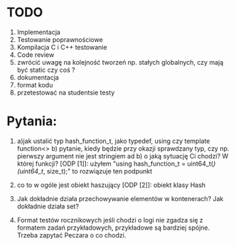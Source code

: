 # TODO
1) Implementacja
2) Testowanie poprawnościowe
3) Kompilacja C i C++ testowanie
4) Code review
5) zwrócić uwagę na kolejność tworzeń np. stałych globalnych, czy mają być static czy coś ?
6) dokumentacja
7) format kodu 
8) przetestować na studentsie testy 


# Pytania:
1) a)jak ustalić typ hash_function_t, jako typedef, using czy template function<> 
   b) pytanie, kiedy będzie przy okazji sprawdzany typ, czy np. pierwszy argument nie jest stringiem
   ad b) o jaką sytuację Ci chodzi? W której funkcji?
[ODP [1]]: użyłem "using hash_function_t = uint64_t(*)(uint64_t*, size_t);" to rozwiązuje ten podpunkt

2) co to w ogóle jest obiekt haszujący
[ODP [2]]: obiekt klasy Hash 

3) Jak dokładnie działa przechowywanie elementów w kontenerach? Jak dokładnie działa set?

4) Format testów rocznikowych jeśli chodzi o logi nie zgadza się z formatem zadań przykładowych, przykładowe są bardziej spójne. Trzeba zapytać Peczara o co chodzi.
